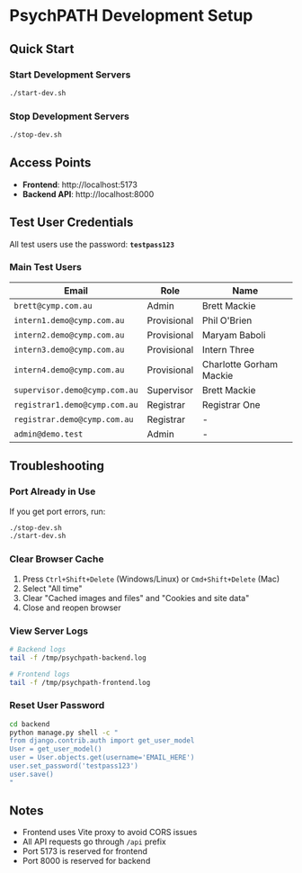 # PsychPATH Development Setup

## Quick Start

### Start Development Servers
```bash
./start-dev.sh
```

### Stop Development Servers
```bash
./stop-dev.sh
```

## Access Points

- **Frontend**: http://localhost:5173
- **Backend API**: http://localhost:8000

## Test User Credentials

All test users use the password: **`testpass123`**

### Main Test Users

| Email | Role | Name |
|-------|------|------|
| `brett@cymp.com.au` | Admin | Brett Mackie |
| `intern1.demo@cymp.com.au` | Provisional | Phil O'Brien |
| `intern2.demo@cymp.com.au` | Provisional | Maryam Baboli |
| `intern3.demo@cymp.com.au` | Provisional | Intern Three |
| `intern4.demo@cymp.com.au` | Provisional | Charlotte Gorham Mackie |
| `supervisor.demo@cymp.com.au` | Supervisor | Brett Mackie |
| `registrar1.demo@cymp.com.au` | Registrar | Registrar One |
| `registrar.demo@cymp.com.au` | Registrar | - |
| `admin@demo.test` | Admin | - |

## Troubleshooting

### Port Already in Use
If you get port errors, run:
```bash
./stop-dev.sh
./start-dev.sh
```

### Clear Browser Cache
1. Press `Ctrl+Shift+Delete` (Windows/Linux) or `Cmd+Shift+Delete` (Mac)
2. Select "All time"
3. Clear "Cached images and files" and "Cookies and site data"
4. Close and reopen browser

### View Server Logs
```bash
# Backend logs
tail -f /tmp/psychpath-backend.log

# Frontend logs
tail -f /tmp/psychpath-frontend.log
```

### Reset User Password
```bash
cd backend
python manage.py shell -c "
from django.contrib.auth import get_user_model
User = get_user_model()
user = User.objects.get(username='EMAIL_HERE')
user.set_password('testpass123')
user.save()
"
```

## Notes

- Frontend uses Vite proxy to avoid CORS issues
- All API requests go through `/api` prefix
- Port 5173 is reserved for frontend
- Port 8000 is reserved for backend

